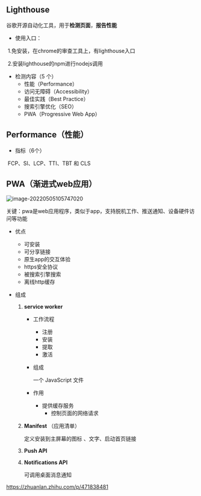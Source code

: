 ## Lighthouse

谷歌开源自动化工具，用于**检测页面**，**报告性能**

+ 使用入口：

​			1.免安装，在chrome的审查工具上，有lighthouse入口

​			2.安装lighthouse的npm进行nodejs调用

+ 检测内容（5 个）
  + 性能（Performance）
  + 访问无障碍（Accessibility）
  + 最佳实践（Best Practice）
  + 搜索引擎优化（SEO）
  + PWA（Progressive Web App）

## Performance（性能）

+ 指标（6个）

​		FCP、SI、LCP、TTI、TBT 和 CLS

## PWA（渐进式web应用）

![image-20220505105747020](C:\Users\ASUS\AppData\Roaming\Typora\typora-user-images\image-20220505105747020.png)

关键：pwa是web应用程序，类似于app，支持脱机工作、推送通知、设备硬件访问等功能

+ 优点

  + 可安装
  + 可分享链接
  + 原生app的交互体验
  + https安全协议
  + 被搜索引擎搜索
  + 离线http缓存

+ 组成

  1. **service worker**

     + 工作流程
       + 注册
       + 安装
       + 提取
       + 激活

     + 组成

       一个 JavaScript 文件

     + 作用
       + 提供缓存服务
         + 控制页面的网络请求

  2. **Manifest** （应用清单）

     定义安装到主屏幕的图标 、文字、启动首页链接

  3. **Push API**

  4. **Notifications API**

     可调用桌面消息通知

https://zhuanlan.zhihu.com/p/471838481